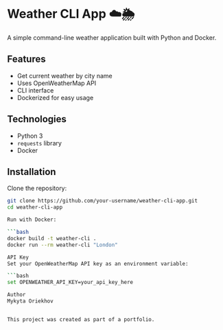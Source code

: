 # Weather CLI App ☁️🌦️

A simple command-line weather application built with Python and Docker.

## Features
- Get current weather by city name
- Uses OpenWeatherMap API
- CLI interface
- Dockerized for easy usage

## Technologies
- Python 3
- `requests` library
- Docker

## Installation

Clone the repository:
```bash
git clone https://github.com/your-username/weather-cli-app.git
cd weather-cli-app

Run with Docker:

```bash
docker build -t weather-cli .
docker run --rm weather-cli "London"

API Key
Set your OpenWeatherMap API key as an environment variable:

```bash
set OPENWEATHER_API_KEY=your_api_key_here

Author
Mykyta Oriekhov


This project was created as part of a portfolio.
